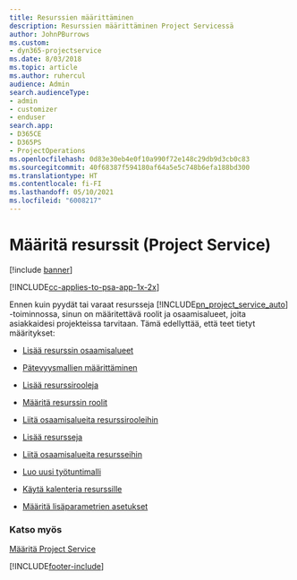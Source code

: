 ```yaml
---
title: Resurssien määrittäminen
description: Resurssien määrittäminen Project Servicessä
author: JohnPBurrows
ms.custom:
- dyn365-projectservice
ms.date: 8/03/2018
ms.topic: article
ms.author: ruhercul
audience: Admin
search.audienceType:
- admin
- customizer
- enduser
search.app:
- D365CE
- D365PS
- ProjectOperations
ms.openlocfilehash: 0d83e30eb4e0f10a990f72e148c29db9d3cb0c83
ms.sourcegitcommit: 40f68387f594180af64a5e5c748b6efa188bd300
ms.translationtype: HT
ms.contentlocale: fi-FI
ms.lasthandoff: 05/10/2021
ms.locfileid: "6008217"
---
```

# <a name="set-up-resources-project-service"></a>Määritä resurssit (Project Service)

[!include [banner](../includes/psa-now-project-operations.md)]

[!INCLUDE[cc-applies-to-psa-app-1x-2x](../includes/cc-applies-to-psa-app-1x-2x.md)]

Ennen kuin pyydät tai varaat resursseja [!INCLUDE[pn_project_service_auto](../includes/pn-project-service-auto.md)] -toiminnossa, sinun on määritettävä roolit ja osaamisalueet, joita asiakkaidesi projekteissa tarvitaan. Tämä edellyttää, että teet tietyt määritykset:  
  
-   [Lisää resurssin osaamisalueet](../psa/add-resource-skills.md)  
  
-   [Pätevyysmallien määrittäminen](../psa/set-up-proficiency-models.md)  
  
-   [Lisää resurssirooleja](../psa/add-resource-roles.md)  
  
-   [Määritä resurssin roolit](../psa/configure-resource-roles.md)  
  
-   [Liitä osaamisalueita resurssirooleihin](../psa/associate-skills-with-resource-roles.md)  
  
-   [Lisää resursseja](../psa/add-resources.md)  
  
-   [Liitä osaamisalueita resursseihin](../psa/associate-skills-with-resources.md)  
  
-   [Luo uusi työtuntimalli](../psa/create-work-hours-template.md)  
  
-   [Käytä kalenteria resurssille](../psa/apply-calendar-resource.md)  
  
-   [Määritä lisäparametrien asetukset](../psa/configure-additional-parameters-settings.md)  
  
### <a name="see-also"></a>Katso myös  
 [Määritä Project Service](../psa/configure.md)


[!INCLUDE[footer-include](../includes/footer-banner.md)]
